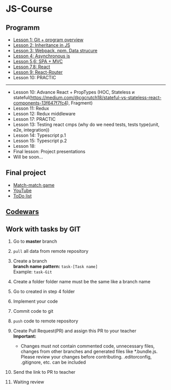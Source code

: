 # JS-Course

## Programm

* [Lesson 1: Git + program overview](./lessons/ls1)
* [Lesson 2: Inheritance in JS](./lessons/ls2)
* [Lesson 3: Webpack, npm. Data strucure](./lessons/ls3)
* [Lesson 4: Asynchronous js](./lessons/ls4)
* [Lesson 5,6: SPA + MVC](./lessons/ls5)
* [Lesson 7,8: React](./lessons/ls7)
* [Lesson 9: React-Router](./lessons/ls9)
* Lesson 10: PRACTIC

---

* Lesson 10: Advance React + PropTypes (HOC, Stateless и stateful(https://medium.com/@cgcrutch18/stateful-vs-stateless-react-components-13f647f7fc4), Fragment)
* Lesson 11: Redux
* Lesson 12: Redux middleware
* Lesson 17: PRACTIC
* Lesson 13: Testing react cmps (why do we need tests, tests type(unit, e2e, integration))
* Lesson 14: Typescript p.1
* Lesson 15: Typescript p.2
* Lesson 18: 
* Final lesson: Project presentations
* Will be soon...  

## Final project
* [Match-match game](./finalProjects/matchMatchGame/)
* [YouTube](./finalProjects/youtube/)
* [ToDo list](./finalProjects/todo/)

## [Codewars](./codewars.md)

## Work with tasks by GIT

1) Go to **master** branch
2) `pull` all data from remote repository
3) Create a branch  
  **branch name pattern:** `task-[Task name]`  
  Example: `task-Git`  
4) Create a folder folder name must be the same like a branch name
5) Go to created in step 4 folder
6) Implement your code
7) Commit code to git
8) `push` code to remote repository
9) Create Pull Request(PR) and assign this PR to your teacher  
**Important:**  
    * Changes must not contain commented code, unnecessary files, changes from other branches and generated files like *.bundle.js. Please review your changes before contributing. .editorconfig, .gitignore, etc. can be included  


10) Send the link to PR to teacher
11) Waiting review
   
